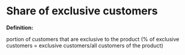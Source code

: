 # Share of exclusive customers

**Definition:**

portion of customers that are exclusive to the product (% of exclusive customers = exclusive customers/all customers of the product)
